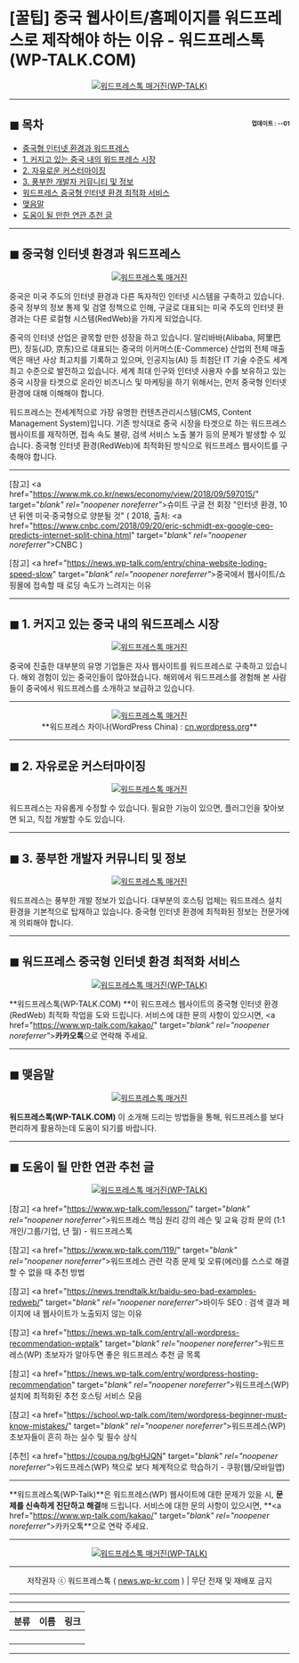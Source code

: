 # [꿀팁] 중국 웹사이트/홈페이지를 워드프레스로 제작해야 하는 이유 - 워드프레스톡(WP-TALK.COM)

<center><a href="https://www.wp-talk.com/kakao/" target="_blank" rel="noopener noreferrer"_><img src="https://hellotblog.files.wordpress.com/2019/05/wptalk-china-website-01-300x300.png" style="max-width:100%;" alt="워드프레스톡 매거진(WP-TALK)"></a></center>

<!-- <a name="index"></a> -->
***
## ◼︎ 목차 <span style="font-size:0.5em; float:right; padding:0.5em 0 0;"><i class="fas fa-clock"></i> 업데이트 : <span class="post-year"></span>-<span class="post-month-digits"></span>-01</span>

- [중국형 인터넷 환경과 워드프레스](#index-redweb)
- [1. 커지고 있는 중국 내의 워드프레스 시장](#index-01)
- [2. 자유로운 커스터마이징](#index-02)
- [3. 풍부한 개발자 커뮤니티 및 정보](#index-03)
- [워드프레스 중국형 인터넷 환경 최적화 서비스](#index-04)
- [맺음말](#index-epilogue)
- [도움이 될 만한 연관 추천 글](#recommendation)

<!-- <a name="index-redweb"></a> -->
***
## ◼︎ 중국형 인터넷 환경과 워드프레스

<center><a href="https://www.wp-talk.com/kakao/" target="_blank" rel="noopener noreferrer"_><img src="https://hellotblog.files.wordpress.com/2019/04/china-web-cover-01-800.png" style="max-width:100%;" alt="워드프레스톡 매거진"></a></center>

중국은 미국 주도의 인터넷 환경과 다른 독자적인 인터넷 시스템을 구축하고 있습니다.
중국 정부의 정보 통제 및 검열 정책으로 인해, 구글로 대표되는 미국 주도의 인터넷 환경과는 다른 로컬형 시스템(RedWeb)을 가지게 되었습니다.

중국의 인터넷 산업은 괄목할 만한 성장을 하고 있습니다.
알리바바(Alibaba, 阿里巴巴), 징둥(JD, 京东)으로 대표되는 중국의 이커머스(E-Commerce) 산업의 전체 매출액은 매년 사상 최고치를 기록하고 있으며, 인공지능(AI) 등 최첨단 IT 기술 수준도 세계 최고 수준으로 발전하고 있습니다.
세계 최대 인구와 인터넷 사용자 수를 보유하고 있는 중국 시장을 타겟으로 온라인 비즈니스 및 마케팅을 하기 위해서는, 먼저 중국형 인터넷 환경에 대해 이해해야 합니다.

워드프레스는 전세계적으로 가장 유명한 컨텐츠관리시스템(CMS, Content Management System)입니다.
기존 방식대로 중국 시장을 타겟으로 하는 워드프레스 웹사이트를 제작하면, 접속 속도 불량, 검색 서비스 노출 불가 등의 문제가 발생할 수 있습니다.
중국형 인터넷 환경(RedWeb)에 최적화된 방식으로 워드프레스 웹사이트를 구축해야 합니다.

***
[참고] <a href="https://www.mk.co.kr/news/economy/view/2018/09/597015/" target="_blank" rel="noopener noreferrer"_>슈미트 구글 전 회장 "인터넷 환경, 10년 뒤엔 미국·중국형으로 양분될 것"</a> ( 2018, 출처: <a href="https://www.cnbc.com/2018/09/20/eric-schmidt-ex-google-ceo-predicts-internet-split-china.html" target="_blank" rel="noopener noreferrer"_>CNBC</a> )

[참고] <a href="https://news.wp-talk.com/entry/china-website-loding-speed-slow" target="_blank" rel="noopener noreferrer"_>중국에서 웹사이트/쇼핑몰에 접속할 때 로딩 속도가 느려지는 이유</a>

<!-- <a name="index-01"></a> -->
***
## ◼︎ 1. 커지고 있는 중국 내의 워드프레스 시장

<center><a href="https://www.wp-talk.com/kakao/" target="_blank" rel="noopener noreferrer"_><img src="https://hellotblog.files.wordpress.com/2018/10/baidu-map-api-platform-800x480.png" style="max-width:100%;" alt="워드프레스톡 매거진"></a></center>

중국에 진출한 대부분의 유명 기업들은 자사 웹사이트를 워드프레스로 구축하고 있습니다.
해외 경험이 있는 중국인들이 많아졌습니다.
해외에서 워드프레스를 경험해 본 사람들이 중국에서 워드프레스를 소개하고 보급하고 있습니다.

***
<center><a href="https://www.wp-talk.com/kakao/" target="_blank" rel="noopener noreferrer"_><img src="https://hellotblog.files.wordpress.com/2019/05/wordpress-logo-round-01-120x120.png" style="max-width:100%;" alt="워드프레스톡 매거진"></a></center>

<center>**워드프레스 차이나(WordPress China) : <a href="https://cn.wordpress.org/" target="_blank" rel="noopener noreferrer"_>cn.wordpress.org</a>**</center>

<!-- <a name="index-02"></a> -->
***
## ◼︎ 2. 자유로운 커스터마이징

<center><a href="https://www.wp-talk.com/kakao/" target="_blank" rel="noopener noreferrer"_><img src="https://hellotblog.files.wordpress.com/2019/04/wptalk-wordpress-logo-03-800.png" style="max-width:100%;" alt="워드프레스톡 매거진"></a></center>

워드프레스는 자유롭게 수정할 수 있습니다.
필요한 기능이 있으면, 플러그인을 찾아보면 되고, 직접 개발할 수도 있습니다.

<!-- <a name="index-03"></a> -->
***
## ◼︎ 3. 풍부한 개발자 커뮤니티 및 정보

<center><a href="https://www.wp-talk.com/kakao/" target="_blank" rel="noopener noreferrer"_><img src="https://hellotblog.files.wordpress.com/2019/04/wptalk-wordpress-logo-01-800.png" style="max-width:100%;" alt="워드프레스톡 매거진"></a></center>

워드프레스는 풍부한 개발 정보가 있습니다.
대부분의 호스팅 업체는 워드프레스 설치 환경을 기본적으로 탑재하고 있습니다.
중국형 인터넷 환경에 최적화된 정보는 전문가에게 의뢰해야 합니다.

<!-- <a name="index-04"></a> -->
***
## ◼︎ 워드프레스 중국형 인터넷 환경 최적화 서비스

<center><a href="https://www.wp-talk.com/kakao/" target="_blank" rel="noopener noreferrer"_><img src="https://hellotblog.files.wordpress.com/2019/03/wptalk-logo-120x120.png" style="max-width:100%;" alt="워드프레스톡 매거진(WP-TALK)"></a></center>

**워드프레스톡(WP-TALK.COM) **이 워드프레스 웹사이트의 중국형 인터넷 환경(RedWeb) 최적화 작업을 도와 드립니다.
서비스에 대한 문의 사항이 있으시면, <a href="https://www.wp-talk.com/kakao/" target="_blank" rel="noopener noreferrer"_>**카카오톡**</a>으로 연락해 주세요.

<!-- <a name="index-epilogue"></a> -->
***
## ◼︎ 맺음말

<center><a href="https://www.wp-talk.com/kakao/" target="_blank" rel="noopener noreferrer"_><img src="https://hellotblog.files.wordpress.com/2019/01/wptalk-com-cover-01.png" style="max-width:100%;" alt="워드프레스톡 매거진"></a></center>

**워드프레스톡(WP-TALK.COM)** 이 소개해 드리는 방법들을 통해, 워드프레스를 보다 편리하게 활용하는데 도움이 되기를 바랍니다.

<!-- <a name="recommendation"></a> -->
***
## ◼︎ 도움이 될 만한 연관 추천 글

<center><a href="https://www.wp-talk.com/kakao/" target="_blank" rel="noopener noreferrer"_><img src="https://hellotblog.files.wordpress.com/2019/04/ttmkt-logo-girl-round-02-120x120.png" style="max-width:100%;" alt="워드프레스톡 매거진(WP-TALK)"></a></center>

[참고] <a href="https://www.wp-talk.com/lesson/" target="_blank" rel="noopener noreferrer"_>워드프레스 핵심 원리 강의 레슨 및 교육 강좌 문의 (1:1개인/그룹/기업, <span class="post-year"></span>년 <span class="post-month"></span>월) - 워드프레스톡</a>

[참고] <a href="https://www.wp-talk.com/119/" target="_blank" rel="noopener noreferrer"_>워드프레스 관련 각종 문제 및 오류(에러)를 스스로 해결할 수 없을 때 추천 방법</a>

[참고] <a href="https://news.trendtalk.kr/baidu-seo-bad-examples-redweb/" target="_blank" rel="noopener noreferrer"_>바이두 SEO : 검색 결과 페이지에 내 웹사이트가 노출되지 않는 이유</a>

[참고] <a href="https://news.wp-talk.com/entry/all-wordpress-recommendation-wptalk" target="_blank" rel="noopener noreferrer"_>워드프레스(WP) 초보자가 알아두면 좋은 워드프레스 추천 글 목록</a>

[참고] <a href="https://news.wp-talk.com/entry/wordpress-hosting-recommendation" target="_blank" rel="noopener noreferrer"_>워드프레스(WP) 설치에 최적화된 추천 호스팅 서비스 모음</a>

[참고] <a href="https://school.wp-talk.com/item/wordpress-beginner-must-know-mistakes/" target="_blank" rel="noopener noreferrer"_>워드프레스(WP) 초보자들이 흔히 하는 실수 및 필수 상식</a>

[추천] <a href="https://coupa.ng/bgHJQN" target="_blank" rel="noopener noreferrer"_>워드프레스(WP) 책으로 보다 체계적으로 학습하기 - 쿠팡(웹/모바일앱)</a>

***
**워드프레스톡(WP-Talk)**은 워드프레스(WP) 웹사이트에 대한 문제가 있을 시, **문제를 신속하게 진단하고 해결**해 드립니다. 서비스에 대한 문의 사항이 있으시면, **<a href="https://www.wp-talk.com/kakao/" target="_blank" rel="noopener noreferrer"_>카카오톡</a>**으로 연락 주세요.

***
<center><a href="https://www.wp-talk.com/kakao/" target="_blank" rel="noopener noreferrer"_><img src="https://hellotblog.files.wordpress.com/2019/03/wptalk-logo-120x120.png" style="max-width:100%;" alt="워드프레스톡 매거진(WP-TALK)"></a></center>

***
<center>저작권자 ⓒ 워드프레스톡 ( <a href="https://www.wp-talk.com/kakao/" target="_blank" rel="noopener noreferrer"_>news.wp-kr.com</a> ) | 무단 전재 및 재배포 금지</center>

***
***
|분류|이름|링크|
|:-:|:-:|:-:|
||||
||||
||||
||||

***
